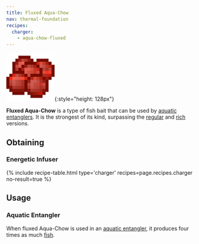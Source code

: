 ```yaml
---
title: Fluxed Aqua-Chow
nav: thermal-foundation
recipes:
  charger:
    - aqua-chow-fluxed
---
```


![Fluxed Aqua-Chow](/assets/images/thermal-foundation/aqua-chow-fluxed.gif){:style="height: 128px"}


**Fluxed Aqua-Chow** is a type of fish bait that can be used by [aquatic
entanglers](/docs/aquatic-entangler/). It is the strongest of its kind,
surpassing the [regular](/docs/aqua-chow/) and [rich](/docs/rich-aqua-chow/)
versions.


Obtaining
---------

### Energetic Infuser
{% include recipe-table.html type='charger' recipes=page.recipes.charger no-result=true %}


Usage
-----

### Aquatic Entangler
When fluxed Aqua-Chow is used in an [aquatic
entangler](/docs/aquatic-entangler/), it produces four times as much
[fish](https://minecraft.gamepedia.com/Fish).
